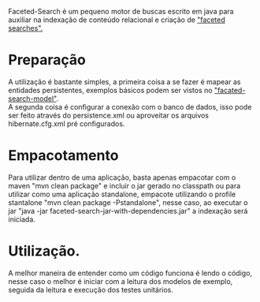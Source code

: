 Faceted-Search é um pequeno motor de buscas escrito em java para auxiliar na indexação de conteúdo relacional e criação de ["faceted searches".](http://en.wikipedia.org/wiki/Faceted_search)

# Preparação  
A utilização é bastante simples, a primeira coisa a se fazer é mapear as entidades persistentes, exemplos básicos podem ser vistos no ["facated-search-model"](https://github.com/allandequeiroz/faceted-search/tree/master/faceted-search-model/src/main/java/co/mutt/fun/model).  
A segunda coisa é configurar a conexão com o banco de dados, isso pode ser feito através do persistence.xml ou aproveitar os arquivos hibernate.cfg.xml pré configurados.  

# Empacotamento
Para utilizar dentro de uma aplicação, basta apenas empacotar com o maven "mvn clean package" e incluir o jar gerado no classpath ou para utilizar como uma aplicação standalone, empacote utilizando o profile stantalone "mvn clean package -Pstandalone", nesse caso, ao executar o jar "java -jar faceted-search-jar-with-dependencies.jar" a indexação será iniciada.

# Utilização.
A melhor maneira de entender como um código funciona é lendo o código, nesse caso o melhor é iniciar com a leitura dos modelos de exemplo, seguida da leitura e execução dos testes unitários.
